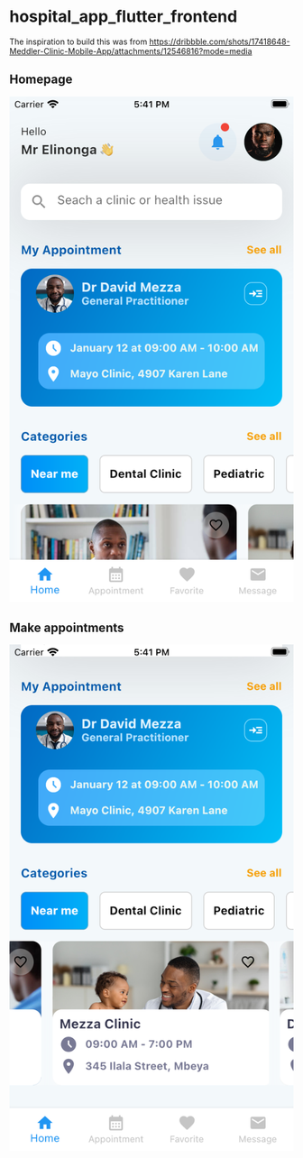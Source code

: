 # hospital_app_flutter_frontend

The inspiration to build this was from https://dribbble.com/shots/17418648-Meddler-Clinic-Mobile-App/attachments/12546816?mode=media


## Homepage
![Screenshot](assets/readme/doc3.png)


## Make appointments
![Screenshot](assets/readme/doc4.png)


